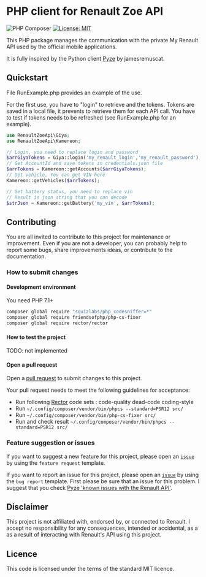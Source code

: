 # PHP client for Renault Zoe API

![PHP Composer](https://github.com/PysX/renault-zoe-api/workflows/PHP%20Composer/badge.svg)
[![License: MIT](https://img.shields.io/badge/License-MIT-yellow.svg)](LICENSE.md)


This PHP package manages the communication with the private My Renault API used by the official mobile applications.

It is fully inspired by the Python client [Pyze](https://github.com/jamesremuscat/pyze/) by jamesremuscat.

## Quickstart

File RunExample.php provides an example of the use.

For the first use, you have to "login" to retrieve and the tokens. Tokens are saved in a local file, it prevents to retrieve them for each API call.
You have to test if tokens needs to be refreshed (see RunExample.php for an example).

```php
use RenaultZoeApi\Giya;
use RenaultZoeApi\Kamereon;

// Login, you need to replace login and password
$arrGiyaTokens = Giya::login('my_renault_login','my_renault_password');
// Get AccountId and save tokens in credentials.json file
$arrTokens = Kamereon::getAccounts($arrGiyaTokens);
// Get vehicle, You can get VIN here
Kamereon::getVehicles($arrTokens); 

// Get battery status, you need to replace vin
// Result is json string that you can decode
$strJson = Kamereon::getBattery('my_vin', $arrTokens);
```

## Contributing

You are all invited to contribute to this project for maintenance or improvement.
Even if you are not a developer, you can probably help to report some bugs, share improvements ideas, or contribute to the documentation.

### How to submit changes

#### Development environment

You need PHP 7.1+

```bash
composer global require "squizlabs/php_codesniffer=*"
composer global require friendsofphp/php-cs-fixer
composer global require rector/rector
```

#### How to test the project

TODO: not implemented

#### Open a pull request

Open a [pull request](https://github.com/PysX/renault-zoe-api/pulls) to submit changes to this project.

Your pull request needs to meet the following guidelines for acceptance:

- Run following [Rector](https://getrector.org/) code sets : code-quality dead-code coding-style
- Run ``` ~/.config/composer/vendor/bin/phpcs --standard=PSR12 src/ ```
- Run ``` ~/.config/composer/vendor/bin/php-cs-fixer src/ ```
- Run and check result ``` ~/.config/composer/vendor/bin/phpcs --standard=PSR12 src/ ```

### Feature suggestion or issues

If you want to suggest a new feature for this project, please open an [`issue`](https://github.com/PysX/renault-zoe-api/issues) by using the `feature request` template.

If you want to report an issue for this project, please open an [`issue`](https://github.com/PysX/renault-zoe-api/issues) by using the `bug report` template. First please be sure that an issue for this problem. I suggest that you check [Pyze 'known issues with the Renault API'](https://github.com/jamesremuscat/pyze/wiki/Known-issues-with-the-Renault-API).


## Disclaimer

This project is not affiliated with, endorsed by, or connected to Renault. I accept no responsibility for any consequences, intended or accidental, as a as a result of interacting with Renault's API using this project.

## Licence

This code is licensed under the terms of the standard MIT licence.